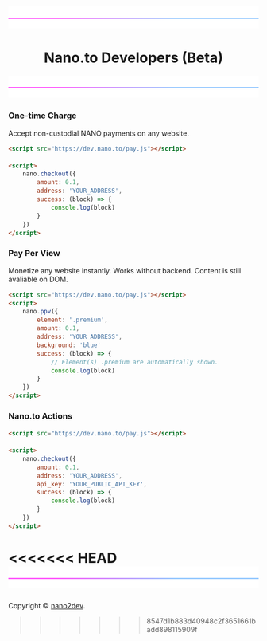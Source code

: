![line](https://github.com/fwd/n2/raw/master/.github/line.png)

<h1 align="center">Nano.to Developers (Beta)</h1>

![line](https://github.com/fwd/n2/raw/master/.github/line.png)

### One-time Charge

Accept non-custodial NANO payments on any website.

```html
<script src="https://dev.nano.to/pay.js"></script>

<script>
    nano.checkout({ 
        amount: 0.1,
        address: 'YOUR_ADDRESS', 
        success: (block) => {
        	console.log(block)
        }
    })
</script>
```

### Pay Per View

Monetize any website instantly. Works without backend. Content is still avaliable on DOM.

```html
<script src="https://dev.nano.to/pay.js"></script>
<script>
    nano.ppv({ 
        element: '.premium',
        amount: 0.1,
        address: 'YOUR_ADDRESS', 
        background: 'blue' 
        success: (block) => {
        	// Element(s) .premium are automatically shown.
        	console.log(block)
        }
    })
</script>
```

### Nano.to Actions

```html
<script src="https://dev.nano.to/pay.js"></script>

<script>
    nano.checkout({ 
        amount: 0.1,
        address: 'YOUR_ADDRESS', 
        api_key: 'YOUR_PUBLIC_API_KEY',
        success: (block) => {
        	console.log(block)
        }
    })
</script>
```


<<<<<<< HEAD
![line](https://github.com/fwd/n2/raw/master/.github/line.png)
=======
Copyright © [nano2dev](https://twitter.com/nano2dev).
>>>>>>> 8547d1b883d40948c2f3651661badd898115909f
